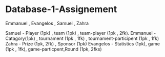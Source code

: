 # Database-1-Assignement
Emmanuel , Evangelos , Samuel , Zahra

Samuel - Player (1pk) , team (1pk) , team-player (1pk , 2fk).
Emmanuel - Catagory(1pk) , tournament (1pk , 1fk) , tournament-participent (1pk , 1fk)
Zahra - Prize (1pk, 2fk) , Sponsor (1pk)
Evangelos - Statistics (1pk), game (1pk , 1fk), game-particpent,Round (1pk, 2fks)
